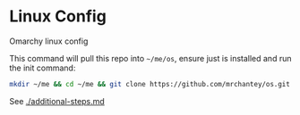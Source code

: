 # Linux Config

Omarchy linux config


This command will pull this repo into `~/me/os`, ensure just is installed and run the init command:
```sh
mkdir ~/me && cd ~/me && git clone https://github.com/mrchantey/os.git && cd os && sudo pacman -S --noconfirm just && just init
```

See [./additional-steps.md](./additional-steps.md)
